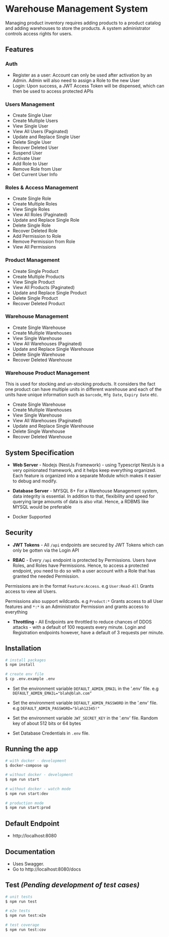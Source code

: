 # Warehouse Management System
Managing product inventory requires adding products to a product catalog and adding warehouses to store the products. A system administrator controls access rights for users.
 
## Features
### Auth
- Register as a user: Account can only be used after activation by an Admin. Admin will also need to assign a Role to the new User
- Login: Upon success, a JWT Access Token will be dispensed, which can then be used to access protected APIs
 
### Users Management
- Create Single User
- Create Multiple Users
- View Single User
- View All Users (Paginated)
- Update and Replace Single User
- Delete Single User
- Recover Deleted User
- Suspend User
- Activate User
- Add Role to User
- Remove Role from User
- Get Current User Info
 
### Roles & Access Management
- Create Single Role
- Create Multiple Roles
- View Single Roles
- View All Roles (Paginated)
- Update and Replace Single Role
- Delete Single Role
- Recover Deleted Role
- Add Permission to Role
- Remove Permission from Role
- View All Permissions
 
### Product Management
- Create Single Product
- Create Multiple Products
- View Single Product
- View All Products (Paginated)
- Update and Replace Single Product
- Delete Single Product
- Recover Deleted Product
 
### Warehouse Management
- Create Single Warehouse
- Create Multiple Warehouses
- View Single Warehouse
- View All Warehouses (Paginated)
- Update and Replace Single Warehouse
- Delete Single Warehouse
- Recover Deleted Warehouse
 
### Warehouse Product Management
This is used for stocking and un-stocking products.
It considers the fact one product can have multiple units in different warehouse
and each of the units have unique information such as `barcode`, `Mfg Date`, `Expiry Date` etc.
- Create Single Warehouse
- Create Multiple Warehouses
- View Single Warehouse
- View All Warehouses (Paginated)
- Update and Replace Single Warehouse
- Delete Single Warehouse
- Recover Deleted Warehouse
 
## System Specification
 
- **Web Server** - Nodejs (NestJs Framework) - using Typescript
NestJs is a very opinionated framework, and it helps keep everything organized. Each feature is organized into a separate Module which makes it easier to debug and modify.
 
- **Database Server** - MYSQL 8+
For a Warehouse Management system, data integrity is essential. In addition to that, flexibility and speed for querying large amounts of data is also vital. Hence, a RDBMS like MYSQL would be preferable

- Docker Supported
 
## Security
 
- **JWT Tokens** -  All `/api` endpoints are secured by JWT Tokens which can only be gotten via the Login API
 
- **RBAC** - Every `/api` endpoint is protected by Permissions. Users have Roles, and Roles have Permissions.
Hence, to access a protected endpoint, you need to do so with a user account with a Role that has granted the needed Permission.

Permissions are in the format `Feature:Access`.
e.g `User:Read-All` Grants access to view all Users.

Permissions also support wildcards.
e.g `Product:*` Grants access to all User features
and `*:*` is an Administrator Permission and grants access to everything
 
- **Throttling** - All Endpoints are throttled to reduce chances of DDOS attacks - with a default of 100 requests every minute. Login and Registration endpoints however, have a default of 3 requests per minute.
 
## Installation
 
```bash
# install packages
$ npm install
 
# create env file
$ cp .env.example .env
```
- Set the environment variable `DEFAULT_ADMIN_EMAIL` in the '.env' file. e.g `DEFAULT_ADMIN_EMAIL="blah@blah.com"`
- Set the environment variable `DEFAULT_ADMIN_PASSWORD` in the '.env' file. e.g `DEFAULT_ADMIN_PASSWORD="blah12345!"`
 
- Set the environment variable `JWT_SECRET_KEY` in the '.env' file. Random key of about 512 bits or 64 bytes
 
- Set Database Credentials in `.env` file.
 
 
## Running the app
 
```bash
# with docker - development
$ docker-compose up
 
# without docker - development
$ npm run start
 
# without docker - watch mode
$ npm run start:dev
 
# production mode
$ npm run start:prod
```
 
## Default Endpoint
- http://localhost:8080
 
 
## Documentation
- Uses Swagger.
- Go to http://localhost:8080/docs
 
 
## Test *(Pending development of test cases)*
 
```bash
# unit tests
$ npm run test
 
# e2e tests
$ npm run test:e2e
 
# test coverage
$ npm run test:cov
```